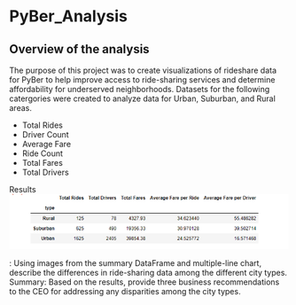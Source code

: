 # PyBer_Analysis
## Overview of the analysis
The purpose of this project was to create visualizations of rideshare data for PyBer to help improve access to ride-sharing services and determine affordability for underserved neighborhoods. Datasets for the following catergories were created to analyze data for Urban, Suburban, and Rural areas.
  * Total Rides
  * Driver Count
  * Average Fare
  * Ride Count
  * Total Fares
  * Total Drivers


Results
![pic1](Analysis/Challenge_summary.PNG)




: Using images from the summary DataFrame and multiple-line chart, describe the differences in ride-sharing data among the different city types.
Summary: Based on the results, provide three business recommendations to the CEO for addressing any disparities among the city types.
